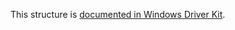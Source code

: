This structure is [documented in Windows Driver Kit](https://learn.microsoft.com/en-us/windows-hardware/drivers/ddi/ntifs/ns-ntifs-_file_all_information).
